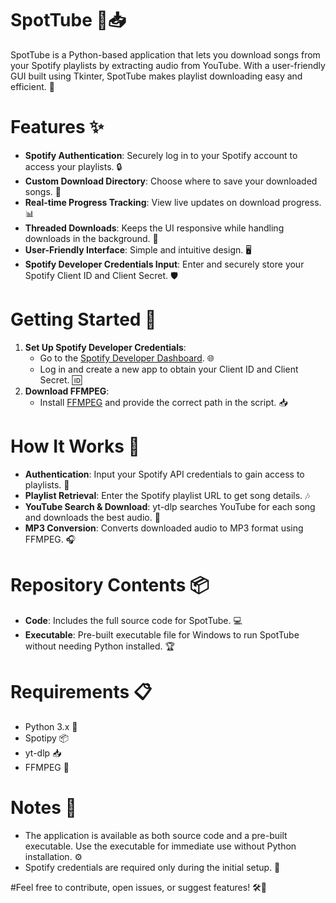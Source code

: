 # SpotTube 🎵📥

SpotTube is a Python-based application that lets you download songs from your Spotify playlists by extracting audio from YouTube. With a user-friendly GUI built using Tkinter, SpotTube makes playlist downloading easy and efficient. 🚀

# Features ✨
- **Spotify Authentication**: Securely log in to your Spotify account to access your playlists. 🔒
- **Custom Download Directory**: Choose where to save your downloaded songs. 📁
- **Real-time Progress Tracking**: View live updates on download progress. 📊
- **Threaded Downloads**: Keeps the UI responsive while handling downloads in the background. 🔄
- **User-Friendly Interface**: Simple and intuitive design. 🖥️
- **Spotify Developer Credentials Input**: Enter and securely store your Spotify Client ID and Client Secret. 🛡️

# Getting Started 🚀
1. **Set Up Spotify Developer Credentials**:
   - Go to the [Spotify Developer Dashboard](https://developer.spotify.com/dashboard/create). 🌐
   - Log in and create a new app to obtain your Client ID and Client Secret. 🆔
2. **Download FFMPEG**:
   - Install [FFMPEG](https://ffmpeg.org/download.html) and provide the correct path in the script. 📥

# How It Works 🔧
- **Authentication**: Input your Spotify API credentials to gain access to playlists. 🔑
- **Playlist Retrieval**: Enter the Spotify playlist URL to get song details. 🎶
- **YouTube Search & Download**: yt-dlp searches YouTube for each song and downloads the best audio. 🎥
- **MP3 Conversion**: Converts downloaded audio to MP3 format using FFMPEG. 🎧

# Repository Contents 📦
- **Code**: Includes the full source code for SpotTube. 💻
- **Executable**: Pre-built executable file for Windows to run SpotTube without needing Python installed. 🏆

# Requirements 📋
- Python 3.x 🐍
- Spotipy 📦
- yt-dlp 📥
- FFMPEG 🎥

# Notes 📝
- The application is available as both source code and a pre-built executable. Use the executable for immediate use without Python installation. ⚙️
- Spotify credentials are required only during the initial setup. 🔐

#Feel free to contribute, open issues, or suggest features! 🛠️💬

